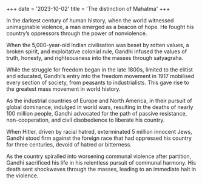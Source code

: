 +++
date = '2023-10-02'
title = 'The distinction of Mahatma'
+++

In the darkest century of human history, when the world witnessed unimaginable violence, a man emerged as a beacon of hope. He fought his country’s oppressors through the power of nonviolence.

When the 5,000-year-old Indian civilisation was beset by rotten values, a broken spirit, and exploitative colonial rule, Gandhi infused the values of truth, honesty, and righteousness into the masses through satyagraha.

While the struggle for freedom began in the late 1800s, limited to the elitist and educated, Gandhi’s entry into the freedom movement in 1917 mobilised every section of society, from peasants to industrialists. This gave rise to the greatest mass movement in world history.

As the industrial countries of Europe and North America, in their pursuit of global dominance, indulged in world wars, resulting in the deaths of nearly 100 million people, Gandhi advocated for the path of passive resistance, non-cooperation, and civil disobedience to liberate his country.

When Hitler, driven by racial hatred, exterminated 5 million innocent Jews, Gandhi stood firm against the foreign race that had oppressed his country for three centuries, devoid of hatred or bitterness.

As the country spiralled into worsening communal violence after partition, Gandhi sacrificed his life in his relentless pursuit of communal harmony. His death sent shockwaves through the masses, leading to an immediate halt in the violence.
